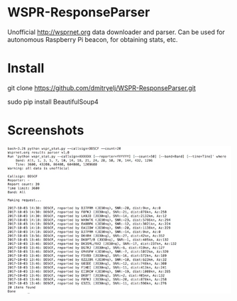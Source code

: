 # WSPR-ResponseParser

Unofficial http://wsprnet.org data downloader and parser. Can be used for autonomous Raspberry Pi beacon, for obtaining stats, etc.

# Install

git clone https://github.com/dmitryelj/WSPR-ResponseParser.git

sudo pip install BeautifulSoup4

# Screenshots

![View](screenshot.jpg)

